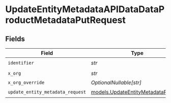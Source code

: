 # UpdateEntityMetadataAPIDataDataProductMetadataPutRequest


## Fields

| Field                                                                          | Type                                                                           | Required                                                                       | Description                                                                    |
| ------------------------------------------------------------------------------ | ------------------------------------------------------------------------------ | ------------------------------------------------------------------------------ | ------------------------------------------------------------------------------ |
| `identifier`                                                                   | *str*                                                                          | :heavy_check_mark:                                                             | N/A                                                                            |
| `x_org`                                                                        | *str*                                                                          | :heavy_check_mark:                                                             | N/A                                                                            |
| `x_org_override`                                                               | *OptionalNullable[str]*                                                        | :heavy_minus_sign:                                                             | N/A                                                                            |
| `update_entity_metadata_request`                                               | [models.UpdateEntityMetadataRequest](../models/updateentitymetadatarequest.md) | :heavy_check_mark:                                                             | N/A                                                                            |